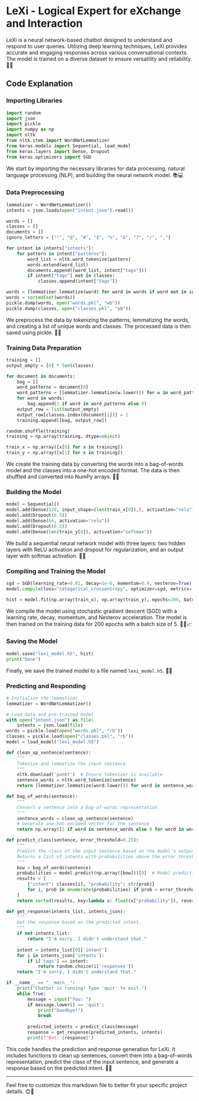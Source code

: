 # LeXi - Logical Expert for eXchange and Interaction

LeXi is a neural network-based chatbot designed to understand and respond to user queries. Utilizing deep learning techniques, LeXi provides accurate and engaging responses across various conversational contexts. The model is trained on a diverse dataset to ensure versatility and reliability. 🤖💬

## Code Explanation

### Importing Libraries

```python
import random
import json
import pickle
import numpy as np
import nltk
from nltk.stem import WordNetLemmatizer
from keras.models import Sequential, load_model
from keras.layers import Dense, Dropout
from keras.optimizers import SGD
```

We start by importing the necessary libraries for data processing, natural language processing (NLP), and building the neural network model. 📚💻

### Data Preprocessing

```python
lemmatizer = WordNetLemmatizer()
intents = json.loads(open("intent.json").read())

words = []
classes = []
documents = []
ignore_letters = ["!", "@", "#", "$", "%", "&", "?", "/", ","]

for intent in intents["intents"]:
    for pattern in intent["patterns"]:
        word_list = nltk.word_tokenize(pattern)
        words.extend(word_list)
        documents.append((word_list, intent["tags"]))
        if intent["tags"] not in classes:
            classes.append(intent["tags"])

words = [lemmatizer.lemmatize(word) for word in words if word not in ignore_letters]
words = sorted(set(words))
pickle.dump(words, open("words.pkl", "wb"))
pickle.dump(classes, open("classes.pkl", "wb"))
```

We preprocess the data by tokenizing the patterns, lemmatizing the words, and creating a list of unique words and classes. The processed data is then saved using pickle. 🥒✨

### Training Data Preparation

```python
training = []
output_empty = [0] * len(classes)

for document in documents:
    bag = []
    word_patterns = document[0]
    word_patterns = [lemmatizer.lemmatize(w.lower()) for w in word_patterns]
    for word in words:
        bag.append(1 if word in word_patterns else 0)
    output_row = list(output_empty)
    output_row[classes.index(document[1])] = 1
    training.append([bag, output_row])

random.shuffle(training)
training = np.array(training, dtype=object)

train_x = np.array([x[0] for x in training])
train_y = np.array([x[1] for x in training])
```

We create the training data by converting the words into a bag-of-words model and the classes into a one-hot encoded format. The data is then shuffled and converted into NumPy arrays. 🎲🔢

### Building the Model

```python
model = Sequential()
model.add(Dense(128, input_shape=(len(train_x[0]),), activation="relu"))
model.add(Dropout(0.5))
model.add(Dense(64, activation="relu"))
model.add(Dropout(0.5))
model.add(Dense(len(train_y[0]), activation="softmax"))
```

We build a sequential neural network model with three layers: two hidden layers with ReLU activation and dropout for regularization, and an output layer with softmax activation. 🧠🔧

### Compiling and Training the Model

```python
sgd = SGD(learning_rate=0.01, decay=1e-6, momentum=0.9, nesterov=True)
model.compile(loss="categorical_crossentropy", optimizer=sgd, metrics=["accuracy"])

hist = model.fit(np.array(train_x), np.array(train_y), epochs=200, batch_size=5, verbose=1)
```

We compile the model using stochastic gradient descent (SGD) with a learning rate, decay, momentum, and Nesterov acceleration. The model is then trained on the training data for 200 epochs with a batch size of 5. 🏋️‍♂️📈

### Saving the Model

```python
model.save("lexi_model.h5", hist)
print("Done")
```

Finally, we save the trained model to a file named `lexi_model.h5`. 💾✅

### Predicting and Responding

```python
# Initialize the lemmatizer
lemmatizer = WordNetLemmatizer()

# Load data and pre-trained model
with open("intent.json") as file:
    intents = json.load(file)
words = pickle.load(open("words.pkl", "rb"))
classes = pickle.load(open("classes.pkl", "rb"))
model = load_model("lexi_model.h5")

def clean_up_sentence(sentence):
    """
    Tokenize and lemmatize the input sentence.
    """
    nltk.download('punkt')  # Ensure tokenizer is available
    sentence_words = nltk.word_tokenize(sentence)
    return [lemmatizer.lemmatize(word.lower()) for word in sentence_words]

def bag_of_words(sentence):
    """
    Convert a sentence into a bag-of-words representation.
    """
    sentence_words = clean_up_sentence(sentence)
    # Generate one-hot encoded vector for the sentence
    return np.array([1 if word in sentence_words else 0 for word in words])

def predict_class(sentence, error_threshold=0.25):
    """
    Predict the class of the input sentence based on the model's output.
    Returns a list of intents with probabilities above the error threshold.
    """
    bow = bag_of_words(sentence)
    probabilities = model.predict(np.array([bow]))[0]  # Model prediction
    results = [
        {"intent": classes[i], "probability": str(prob)}
        for i, prob in enumerate(probabilities) if prob > error_threshold
    ]
    return sorted(results, key=lambda x: float(x["probability"]), reverse=True)

def get_response(intents_list, intents_json):
    """
    Get the response based on the predicted intent.
    """
    if not intents_list:
        return "I'm sorry, I didn't understand that."
    
    intent = intents_list[0]['intent']
    for i in intents_json['intents']:
        if i['tags'] == intent:
            return random.choice(i['responses'])
    return "I'm sorry, I didn't understand that."

if __name__ == "__main__":
    print("Chatbot is running! Type 'quit' to exit.")
    while True:
        message = input("You: ")
        if message.lower() == 'quit':
            print("Goodbye!")
            break
        
        predicted_intents = predict_class(message)
        response = get_response(predicted_intents, intents)
        print(f"Bot: {response}")
```

This code handles the prediction and response generation for LeXi. It includes functions to clean up sentences, convert them into a bag-of-words representation, predict the class of the input sentence, and generate a response based on the predicted intent. 🧩💬

---

Feel free to customize this markdown file to better fit your specific project details. 😊📄
